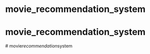 # movie_recommendation_system
# movie_recommendation_system
#   m o v i e _ r e c o m m e n d a t i o n _ s y s t e m  
 